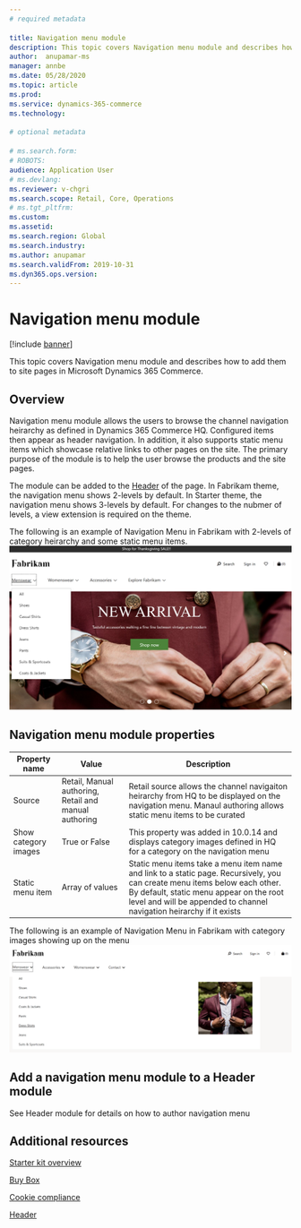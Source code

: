 ```yaml
---
# required metadata

title: Navigation menu module 
description: This topic covers Navigation menu module and describes how to add them to site pages in Microsoft Dynamics 365 Commerce.
author:  anupamar-ms
manager: annbe
ms.date: 05/28/2020
ms.topic: article
ms.prod: 
ms.service: dynamics-365-commerce
ms.technology: 

# optional metadata

# ms.search.form: 
# ROBOTS: 
audience: Application User
# ms.devlang: 
ms.reviewer: v-chgri
ms.search.scope: Retail, Core, Operations
# ms.tgt_pltfrm: 
ms.custom: 
ms.assetid: 
ms.search.region: Global
ms.search.industry: 
ms.author: anupamar
ms.search.validFrom: 2019-10-31
ms.dyn365.ops.version: 
---
```


# Navigation menu module

[!include [banner](includes/banner.md)]

This topic covers Navigation menu module and describes how to add them to site pages in Microsoft Dynamics 365 Commerce.

## Overview

Navigation menu module allows the users to browse the channel navigation heirarchy as defined in Dynamics 365 Commerce HQ.  Configured items then appear as header navigation. In addition, it also supports static menu items which showcase relative links to other pages on the site.  The primary purpose of the module is to help the user browse the products and the site pages.

The module can be added to the [Header](author-header-module.md) of the page. In Fabrikam theme, the navigation menu shows 2-levels by default. In Starter theme, the navigation menu shows 3-levels by default. For changes to the nubmer of levels, a view extension is required on the theme.

The following is an example of Navigation Menu in Fabrikam with 2-levels of category heirarchy and some static menu items.
![Example of a navigation meu module](./media/ecommerce-header.png)

## Navigation menu module properties
| Property name             | Value                 | Description |
|---------------------------|-----------------------|-------------|
| Source                  | Retail, Manual authoring, Retail and manual authoring |Retail source allows the channel navigaiton heirarchy from HQ to be displayed on the navigation menu. Manaul authoring allows static menu items to be curated|
| Show category images |True or False    | This property was added in 10.0.14 and displays category images defined in HQ for a category on the navigation menu|
| Static menu item| Array of values| Static menu items take a menu item name and link to a static page. Recursively, you can create menu items below each other. By default, static menu appear on the root level and will be appended to channel navigation heirarchy if it exists |

The following is an example of Navigation Menu in Fabrikam with category images showing up on the menu
![Example of a navigation meu module with category images](./media/ecommerce-categoryimages.PNG)

## Add a navigation menu module to a Header module

See Header module for details on how to author navigation menu

## Additional resources

[Starter kit overview](starter-kit-overview.md)

[Buy Box](add-buy-box.md)

[Cookie compliance](cookie-compliance.md)

[Header](author-header-module.md)
